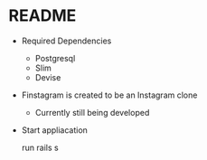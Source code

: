 # README

* Required Dependencies
    - Postgresql
    - Slim
    - Devise

* Finstagram is created to be an Instagram clone 
    - Currently still being developed

* Start appliacation 
    
    run rails s
